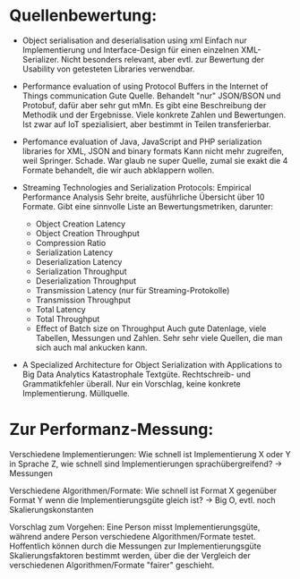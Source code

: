 # Quellenbewertung:
- Object serialisation and deserialisation using xml
Einfach nur Implementierung und Interface-Design für einen einzelnen XML-Serializer. Nicht besonders relevant,
aber evtl. zur Bewertung der Usability von getesteten Libraries verwendbar.

- Performance evaluation of using Protocol Buffers in the Internet of Things communication
Gute Quelle. Behandelt "nur" JSON/BSON und Protobuf, dafür aber sehr gut mMn. Es gibt eine Beschreibung der Methodik und der Ergebnisse.
Viele konkrete Zahlen und Bewertungen. Ist zwar auf IoT spezialisiert, aber bestimmt in Teilen transferierbar.

- Perfomance evaluation of Java, JavaScript and PHP serialization libraries for XML, JSON and binary formats
Kann nicht mehr zugreifen, weil Springer. Schade. War glaub ne super Quelle, zumal sie exakt die 4 Formate behandelt, die wir auch
abklappern wollen.

- Streaming Technologies and Serialization Protocols: Empirical Performance Analysis
Sehr breite, ausführliche Übersicht über 10 Formate. Gibt eine sinnvolle Liste an Bewertungsmetriken, darunter:
    - Object Creation Latency
    - Object Creation Throughput
    - Compression Ratio
    - Serialization Latency
    - Deserialization Latency
    - Serialization Throughput
    - Deserialization Throughput
    - Transmission Latency (nur für Streaming-Protokolle)
    - Transmission Throughput
    - Total Latency
    - Total Throughput
    - Effect of Batch size on Throughput
Auch gute Datenlage, viele Tabellen, Messungen und Zahlen. Sehr sehr viele Quellen, die man sich auch mal ankucken kann.

- A Specialized Architecture for Object Serialization with Applications to Big Data Analytics
Katastrophale Textgüte. Rechtschreib- und Grammatikfehler überall. Nur ein Vorschlag, keine konkrete Implementierung.
Müllquelle.


# Zur Performanz-Messung:
Verschiedene Implementierungen:
Wie schnell ist Implementierung X oder Y in Sprache Z, wie schnell sind Implementierungen sprachübergreifend?
-> Messungen

Verschiedene Algorithmen/Formate:
Wie schnell ist Format X gegenüber Format Y wenn die Implementierungsgüte gleich ist?
-> Big O, evtl. noch Skalierungskonstanten

Vorschlag zum Vorgehen:
Eine Person misst Implementierungsgüte, während andere Person verschiedene Algorithmen/Formate testet. Hoffentlich können durch die Messungen zur Implementierungsgüte
Skalierungsfaktoren bestimmt werden, über die der Vergleich der verschiedenen Algorithmen/Formate "fairer" geschieht.

